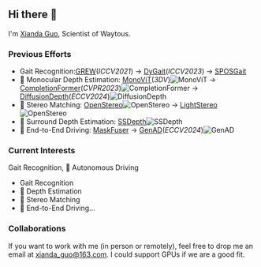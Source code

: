## Hi there 👋

I'm [Xianda Guo](https://scholar.google.com.hk/citations?hl=zh-CN&user=jPvOqgYAAAAJ&view_op=list_works&sortby=pubdate), Scientist of Waytous.

### Previous Efforts
- Gait Recognition:[GREW](https://github.com/XiandaGuo/GREW-Benchmark)(*ICCV2021*) -> [DyGait](https://openaccess.thecvf.com/content/ICCV2023/papers/Wang_DyGait_Exploiting_Dynamic_Representations_for_High-performance_Gait_Recognition_ICCV_2023_paper.pdf)(*ICCV2023*) -> [SPOSGait](https://github.com/XiandaGuo/SPOSGait)
- 🚙 Monocular Depth Estimation: [MonoViT](https://arxiv.org/abs/2208.03543)(*3DV*)![MonoViT](https://img.shields.io/github/stars/zxcqlf/MonoViT) -> [CompletionFormer](https://github.com/youmi-zym/CompletionFormer)(*CVPR2023*)![CompletionFormer](https://img.shields.io/github/stars/youmi-zym/CompletionFormer) -> [DiffusionDepth](https://github.com/duanyiqun/DiffusionDepth)(*ECCV2024*)![DiffusionDepth](https://img.shields.io/github/stars/duanyiqun/DiffusionDepth)
- 🚙 Stereo Matching: [OpenStereo](https://github.com/XiandaGuo/OpenStereo)![OpenStereo](https://img.shields.io/github/stars/XiandaGuo/OpenStereo) -> [LightStereo](https://github.com/XiandaGuo/OpenStereo)![OpenStereo](https://img.shields.io/github/stars/XiandaGuo/OpenStereo)
- 🚙 Surround Depth Estimation: [SSDepth](https://github.com/XiandaGuo/SSDepth)![SSDepth](https://img.shields.io/github/stars/XiandaGuo/SSDepth)
- 🚙 End-to-End Driving: [MaskFuser](https://arxiv.org/abs/2405.07573) -> [GenAD](https://github.com/wzzheng/GenAD)(*ECCV2024*)![GenAD](https://img.shields.io/github/stars/wzzheng/GenAD)

### Current Interests
Gait Recognition, 🚙 Autonomous Driving 
- Gait Recognition
- 🚙 Depth Estimation
- 🚙 Stereo Matching
- 🚙 End-to-End Driving...

### Collaborations
If you want to work with me (in person or remotely), feel free to drop me an email at xianda_guo@163.com. I could support GPUs if we are a good fit.
